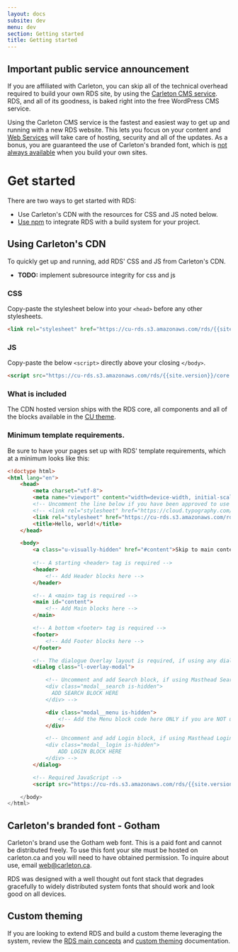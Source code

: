 ```yaml
---
layout: docs
subsite: dev
menu: dev
section: Getting started
title: Getting started
---
```

## Important public service announcement

If you are affiliated with Carleton, you can skip all of the technical overhead required to build your own RDS site, by using the [Carleton CMS service](https://carleton.ca/webservices/request-a-website/). RDS, and all of its goodness, is baked right into the free WordPress CMS service.

Using the Carleton CMS service is the fastest and easiest way to get up and running with a new RDS website. This lets you focus on your content and [Web Services](https://carleton.ca/webservices) will take care of hosting, security and all of the updates. As a bonus, you are guaranteed the use of Carleton's branded font, which is [not always available](#carleton%27s-branded-font---gotham) when you build your own sites.

# Get started

There are two ways to get started with RDS:

 - Use Carleton's CDN with the resources for CSS and JS noted below.
 - [Use npm](starter-packages/#install-rds-with-npm) to integrate RDS with a build system for your project.

## Using Carleton's CDN

To quickly get up and running, add RDS' CSS and JS from Carleton's CDN.

 - **TODO:** implement subresource integrity for css and js

### CSS

Copy-paste the stylesheet <link> below into your `<head>` before any other stylesheets.

```html
<link rel="stylesheet" href="https://cu-rds.s3.amazonaws.com/rds/{{site.version}}/core.css.gz" media="print" onload="this.media='all'">
```

### JS

Copy-paste the below `<script>` directly above your closing `</body>`.

```html
<script src="https://cu-rds.s3.amazonaws.com/rds/{{site.version}}/core.js.gz" crossorigin="anonymous">
```

### What is included

The CDN hosted version ships with the RDS core, all components and all of the blocks available in the [CU theme](#).

### Minimum template requirements.

Be sure to have your pages set up with RDS' template requirements, which at a minimum looks like this:

```html
<!doctype html>
<html lang="en">
    <head>
        <meta charset="utf-8">
        <meta name="viewport" content="width=device-width, initial-scale=1, shrink-to-fit=no">
        <!-- Uncomment the line below if you have been approved to use the CU's paid Gotham font -->
        <!-- <link rel="stylesheet" href="https://cloud.typography.com/6307052/6118752/css/fonts.css" /> -->
        <link rel="stylesheet" href="https://cu-rds.s3.amazonaws.com/rds/{{site.version}}/core.css.gz" media="print" onload="this.media='all'">
        <title>Hello, world!</title>
    </head>

    <body>
        <a class="u-visually-hidden" href="#content">Skip to main content</a>
        
        <!-- A starting <header> tag is required -->
        <header>
            <!-- Add Header blocks here -->
        </header>

        <!-- A <main> tag is required -->
        <main id="content">
            <!-- Add Main blocks here -->
        </main>

        <!-- A bottom <footer> tag is required -->
        <footer>
            <!-- Add Footer blocks here -->
        </footer>

        <!-- The dialogue Overlay layout is required, if using any dialogue blocks or mobile menu. -->
        <dialog class="l-overlay-modal">

            <!-- Uncomment and add Search block, if using Masthead Search  
            <div class="modal__search is-hidden">
              ADD SEARCH BLOCK HERE
            </div> -->

            <div class="modal__menu is-hidden">
                <!-- Add the Menu block code here ONLY if you are NOT using a SideNav and want a menu-->
            </div>

            <!-- Uncomment and add Login block, if using Masthead Login 
            <div class="modal__login is-hidden">
                ADD LOGIN BLOCK HERE
            </div> -->
        </dialog>

        <!-- Required JavaScript -->
        <script src="https://cu-rds.s3.amazonaws.com/rds/{{site.version}}/core.js.gz" crossorigin="anonymous">

    </body>
</html>
```

## Carleton's branded font - Gotham

Carleton's brand use the Gotham web font. This is a paid font and cannot be distributed freely. To use this font your site must be hosted on carleton.ca and you will need to have obtained permission.  To inquire about use, email [web@carleton.ca](mailto:web@carleton.ca).

RDS was designed with a well thought out font stack that degrades gracefully to widely distributed system fonts that should work and look good on all devices.

## Custom theming

If you are looking to extend RDS and build a custom theme leveraging the system, review the [RDS main concepts]({{site.url}}dev/main-concepts/) and [custom theming]({{site.url}}dev/custom-theming/) documentation.
